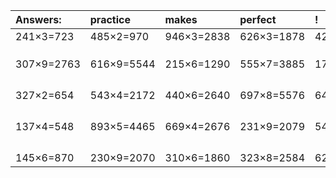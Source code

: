 | Answers: | practice | makes | perfect | ! |
| :--- | :--- | :--- | :--- | :--- |
| 241×3=723 | 485×2=970 | 946×3=2838 | 626×3=1878 | 425×6=2550 | 
|   |   |   |   |   | 
|   |   |   |   |   | 
|   |   |   |   |   | 
| 307×9=2763 | 616×9=5544 | 215×6=1290 | 555×7=3885 | 179×9=1611 | 
|   |   |   |   |   | 
|   |   |   |   |   | 
|   |   |   |   |   | 
|   |   |   |   |   | 
| 327×2=654 | 543×4=2172 | 440×6=2640 | 697×8=5576 | 649×9=5841 | 
|   |   |   |   |   | 
|   |   |   |   |   | 
|   |   |   |   |   | 
|   |   |   |   |   | 
| 137×4=548 | 893×5=4465 | 669×4=2676 | 231×9=2079 | 549×4=2196 | 
|   |   |   |   |   | 
|   |   |   |   |   | 
|   |   |   |   |   | 
|   |   |   |   |   | 
| 145×6=870 | 230×9=2070 | 310×6=1860 | 323×8=2584 | 625×5=3125 | 
